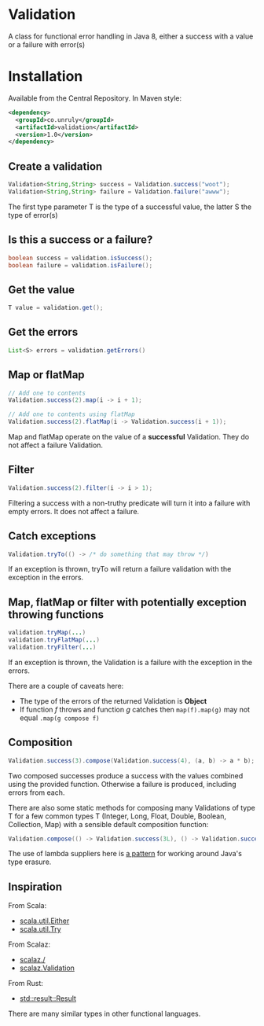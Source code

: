 # Validation

A class for functional error handling in Java 8, either a success with a value or a failure with error(s)

# Installation

Available from the Central Repository. In Maven style:

```xml
<dependency>
  <groupId>co.unruly</groupId>
  <artifactId>validation</artifactId>
  <version>1.0</version>
</dependency>
```

## Create a validation
```java
Validation<String,String> success = Validation.success("woot");
Validation<String,String> failure = Validation.failure("awww");
```
The first type parameter T is the type of a successful value, the latter S the type of error(s)

## Is this a success or a failure?
```java
boolean success = validation.isSuccess();
boolean failure = validation.isFailure();
```
## Get the value
```java
T value = validation.get();
```
## Get the errors
```java
List<S> errors = validation.getErrors()
```
## Map or flatMap
```java
// Add one to contents
Validation.success(2).map(i -> i + 1);

// Add one to contents using flatMap
Validation.success(2).flatMap(i -> Validation.success(i + 1));
```

Map and flatMap operate on the value of a **successful** Validation. They do not affect a failure Validation.

## Filter
```java
Validation.success(2).filter(i -> i > 1);
```
Filtering a success with a non-truthy predicate will turn it into a failure with empty errors.
It does not affect a failure.
## Catch exceptions
```java
Validation.tryTo(() -> /* do something that may throw */)
```
If an exception is thrown, tryTo will return a failure validation with the exception in the errors.

## Map, flatMap or filter with potentially exception throwing functions
```java
validation.tryMap(...)
validation.tryFlatMap(...)
validation.tryFilter(...)
```
If an exception is thrown, the Validation is a failure with the exception in the errors.

There are a couple of caveats here:

* The type of the errors of the returned Validation is **Object**
* If function *f* throws and function *g* catches then `map(f).map(g)` may not equal `.map(g compose f)`

## Composition
```java
Validation.success(3).compose(Validation.success(4), (a, b) -> a * b);
```
Two composed successes produce a success with the values combined using the provided function.
Otherwise a failure is produced, including errors from each.

There are also some static methods for composing many Validations of type T for a few common types T
(Integer, Long, Float, Double, Boolean, Collection, Map) with a sensible default composition function:
```java
Validation.compose(() -> Validation.success(3L), () -> Validation.success(4L));
```
The use of lambda suppliers here is [a pattern][0] for working around Java's type erasure.

[0]: http://benjiweber.co.uk/blog/2015/02/20/work-around-java-same-erasure-errors-with-lambdas/ 'Work around Java “same erasure” errors with Lambdas'

## Inspiration

From Scala:

* [scala.util.Either](http://www.scala-lang.org/api/2.11.5/index.html#scala.util.Either)
* [scala.util.Try](http://www.scala-lang.org/api/2.11.5/index.html#scala.util.Try)

From Scalaz:

* [scalaz.\/](http://docs.typelevel.org/api/scalaz/nightly/index.html#scalaz.$bslash$div)
* [scalaz.Validation](http://docs.typelevel.org/api/scalaz/nightly/index.html#scalaz.Validation)

From Rust:

* [std::result::Result](https://doc.rust-lang.org/std/result/)

There are many similar types in other functional languages.
